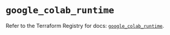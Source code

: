 # `google_colab_runtime`

Refer to the Terraform Registry for docs: [`google_colab_runtime`](https://registry.terraform.io/providers/hashicorp/google/6.28.0/docs/resources/colab_runtime).
